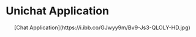 # Unichat Application
<p align="center">
[Chat Application](https://i.ibb.co/GJwyy9m/Bv9-Js3-QLOLY-HD.jpg)
</p>
